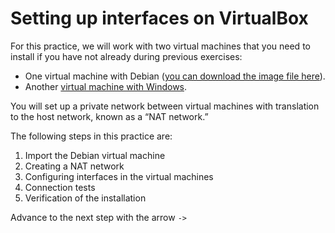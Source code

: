 # Setting up interfaces on VirtualBox

For this practice, we will work with two virtual machines that you need to install if you have not already during previous exercises:

- One virtual machine with Debian ([you can download the image file here](https://storage.googleapis.com/breathecode/virtualbox/deb.ova)).
- Another [virtual machine with Windows](https://4geeks.com/interactive-exercise/installing-windows-on-virtual-machine).

You will set up a private network between virtual machines with translation to the host network, known as a “NAT network.”

The following steps in this practice are:

1. Import the Debian virtual machine
2. Creating a NAT network
3. Configuring interfaces in the virtual machines
4. Connection tests
5. Verification of the installation

Advance to the next step with the arrow `->`
